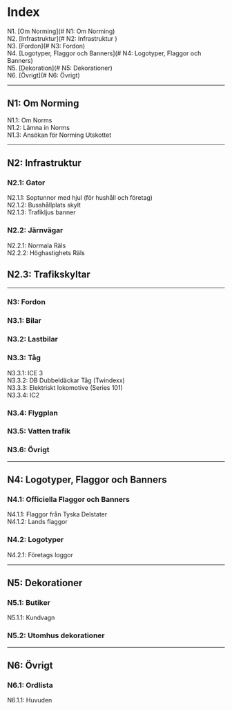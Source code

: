 # Index    
N1. [Om Norming](# N1: Om Norming)       
N2. [Infrastruktur](# N2: Infrastruktur )       
N3. [Fordon](# N3: Fordon)        
N4. [Logotyper, Flaggor och Banners](# N4: Logotyper, Flaggor och Banners)         
N5. [Dekoration](# N5: Dekorationer)        
N6. [Övrigt](# N6: Övrigt)   

***

## N1: Om Norming    
N1.1: Om Norms    
N1.2: Lämna in Norms    
N1.3: Ansökan för Norming Utskottet    

***

## N2: Infrastruktur    
### N2.1: Gator    
N2.1.1: Soptunnor med hjul (för hushåll och företag)      
N2.1.2: Busshållplats skylt    
N2.1.3: Trafikljus banner    
### N2.2: Järnvägar    
N2.2.1: Normala Räls    
N2.2.2: Höghastighets Räls    
## N2.3: Trafikskyltar

***

### N3: Fordon    
### N3.1: Bilar    
### N3.2: Lastbilar    
### N3.3: Tåg    
N3.3.1: ICE 3    
N3.3.2: DB Dubbeldäckar Tåg (Twindexx)      
N3.3.3: Elektriskt lokomotive (Series 101)    
N3.3.4: IC2    
### N3.4: Flygplan    
### N3.5: Vatten trafik    
### N3.6: Övrigt  

***

## N4: Logotyper, Flaggor och Banners    
### N4.1: Officiella Flaggor och Banners    
N4.1.1: Flaggor från Tyska Delstater    
N4.1.2: Lands flaggor    
### N4.2: Logotyper    
N4.2.1: Företags loggor    

***

## N5: Dekorationer    
### N5.1: Butiker     
N5.1.1: Kundvagn    
### N5.2: Utomhus dekorationer

***

## N6: Övrigt    
### N6.1: Ordlista    
N6.1.1: Huvuden    
